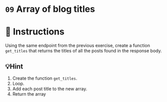 # `09` Array of blog titles

# 📝 Instructions

Using the same endpoint from the previous exercise, create a function `get_titles` that returns the titles of all the posts found in the response body.

## 💡Hint

1. Create the function `get_titles`.
2. Loop.
3. Add each post title to the new array.
4. Return the array


